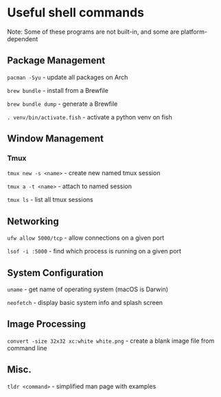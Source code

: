 # Useful shell commands

Note: Some of these programs are not built-in, and some are platform-dependent

## Package Management
`pacman -Syu` - update all packages on Arch

`brew bundle` - install from a Brewfile

`brew bundle dump` - generate a Brewfile

`. venv/bin/activate.fish` - activate a python venv on fish

## Window Management

### Tmux
`tmux new -s <name>` - create new named tmux session

`tmux a -t <name>` - attach to named session

`tmux ls` - list all tmux sessions

## Networking
`ufw allow 5000/tcp` - allow connections on a given port

`lsof -i :5000` - find which process is running on a given port

## System Configuration
`uname` - get name of operating system (macOS is Darwin)

`neofetch` - display basic system info and splash screen

## Image Processing 
`convert -size 32x32 xc:white white.png` - create a blank image file from command line

## Misc.
`tldr <command>` - simplified man page with examples
